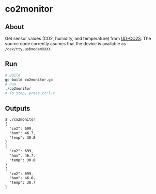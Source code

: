 # co2monitor

## About
Get sensor values (CO2, humidity, and temperature) from [UD-CO2S](https://www.iodata.jp/product/tsushin/iot/ud-co2s/). The source code currently asumes that the device is available as `/dev/tty.usbmodemXXXX`.

## Run
```sh
# Build
go build co2monitor.go
# Run
./co2monitor
# To stop, press ctrl-c
```

## Outputs
```txt
$ ./co2monitor
{
  "co2": 699,
  "hum": 46.7,
  "temp": 30.8
}
{
  "co2": 699,
  "hum": 46.7,
  "temp": 30.8
}
{
  "co2": 699,
  "hum": 46.6,
  "temp": 30.7
}
```